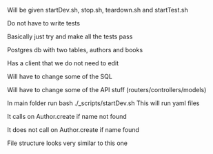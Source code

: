 Will be given startDev.sh, stop.sh, teardown.sh and
startTest.sh

Do not have to write tests

Basically just try and make all the tests pass

Postgres db with two tables, authors and books

Has a client that we do not need to edit

Will have to change some of the SQL

Will have to change some of the API stuff (routers/controllers/models)

In main folder run bash ./_scripts/startDev.sh This will run yaml files

It calls on Author.create if name not found

It does not call on Author.create if name found 

File structure looks very similar to this one
